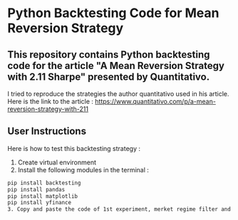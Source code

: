 # Python Backtesting Code for Mean Reversion Strategy

## This repository contains Python backtesting code for the article "A Mean Reversion Strategy with 2.11 Sharpe" presented by Quantitativo. 

I tried to reproduce the strategies the author quantitativo used in his article.
Here is the link to the article : https://www.quantitativo.com/p/a-mean-reversion-strategy-with-211

## User Instructions
Here is how to test this backtesting strategy : 
1. Create virtual environment
2. Install the following modules in the terminal : 
```bash
pip install backtesting
pip install pandas
pip install matplotlib
pip install yfinance
3. Copy and paste the code of 1st experiment, merket regime filter and dynamic stop losses strategy 
